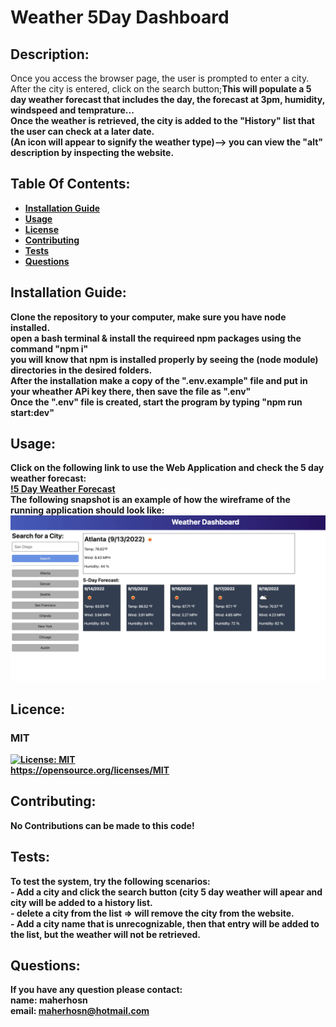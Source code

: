 # Weather 5Day Dashboard

## Description:
Once you access the browser page, the user is prompted to enter a city.<br>After the city is entered, click on the search button;<b>This will populate a 5 day weather forecast that includes the day, the forecast at 3pm, humidity, windspeed and temprature...<br>Once the weather is retrieved, the city is added to the "History" list that the user can check at a later date.<br>(An icon will appear to signify the weather type)--> you can view the "alt" description by inspecting the website.

## Table Of Contents:
- [Installation Guide](#installation-guide)
- [Usage](#usage)
- [License](#license)
- [Contributing](#contributing)
- [Tests](#tests)
- [Questions](#questions)

## Installation Guide:
Clone the repository to your computer, make sure you have node installed.<br>open a bash terminal & install the requireed npm packages using the command "npm i"<br>you will know that npm is installed properly by seeing the (node module) directories in the desired folders.<br>After the installation make a copy of the ".env.example" file and put in your wheather APi key there, then save the file as ".env"<br>Once the ".env" file is created, start the program by typing "npm run start:dev"

## Usage: 
Click on the following link to use the Web Application and check the 5 day weather forecast:<br> [!5 Day Weather Forecast](https://weather-5day-dashboard.onrender.com/)<br> The following snapshot is an example of how the wireframe of the running application should look like:<br> ![Snapshot](https://github.com/maherhosn/Weather-5Day-Dashboard/blob/main/Assets/09-servers-and-apis-homework-demo.png)<br>

## Licence: <br>
### MIT <br>
[![License: MIT](https://img.shields.io/badge/License-MIT-yellow.svg)](https://opensource.org/licenses/MIT) <br>
https://opensource.org/licenses/MIT


## Contributing:
No Contributions can be made to this code!

## Tests:
To test the system, try the following scenarios:<br>- Add a city and click the search button (city 5 day weather will apear and city will be added to a history list.<br>- delete a city from the list => will remove the city from the website.<br>- Add a city name that is unrecognizable, then that entry will be added to the list, but the weather will not be retrieved.

## Questions:
If you have any question please contact: <br>
name: maherhosn <br>
email: maherhosn@hotmail.com
  

